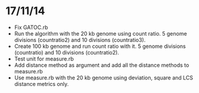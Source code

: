 17/11/14
===

- Fix GATOC.rb 
- Run the algorithm with the 20 kb genome using count ratio. 5 genome divisions (countratio2) and 10 divisions (countratio3). 
- Create 100 kb genome and run count ratio with it. 5 genome divisions (countratio) and 10 divisions (countratio2).
- Test unit for measure.rb
- Add distance method as argument and add all the distance methods to measure.rb
- Use measure.rb with the 20 kb genome using deviation, square and LCS distance metrics only. 